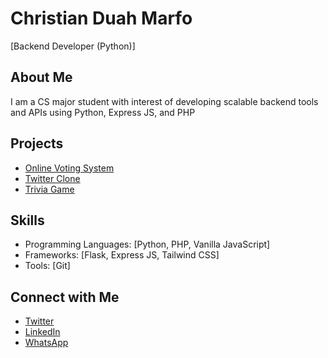 # Christian Duah Marfo

[Backend Developer (Python)]

## About Me

I am a CS major student with interest of developing scalable backend tools and APIs using Python, Express JS, and PHP

## Projects
- [Online Voting System](https://github.com/Chris-code240/online_voting_system)
- [Twitter Clone](https://github.com/Chris-code240/twitter_clone)
- [Trivia Game](https://github.com/Chris-code240/myTrivia)

## Skills


- Programming Languages: [Python, PHP, Vanilla JavaScript]
- Frameworks: [Flask, Express JS, Tailwind CSS]
- Tools: [Git]


## Connect with Me
- [Twitter](https://twitter.com/Real_MarfoChris)
- [LinkedIn](https://linkedin.com/in/christian-duah)
- [WhatsApp](https://wa.me/233553040899)


